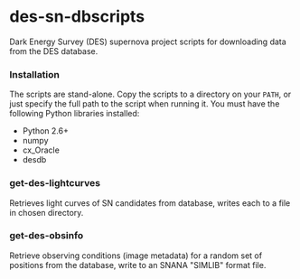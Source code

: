 # des-sn-dbscripts

Dark Energy Survey (DES) supernova project scripts for downloading data
from the DES database.

### Installation

The scripts are stand-alone. Copy the scripts to a directory on your
`PATH`, or just specify the full path to the script when running
it. You must have the following Python libraries installed:

* Python 2.6+
* numpy
* cx_Oracle
* desdb

### get-des-lightcurves

Retrieves light curves of SN candidates from database, writes each to
a file in chosen directory.

### get-des-obsinfo

Retrieve observing conditions (image metadata) for a random set of
positions from the database, write to an SNANA "SIMLIB" format file.
